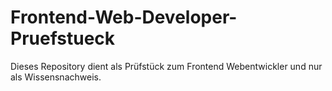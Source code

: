 # Frontend-Web-Developer-Pruefstueck
Dieses Repository dient als Prüfstück zum Frontend Webentwickler und nur als Wissensnachweis.

